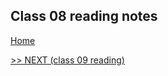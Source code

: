 ## Class 08 reading notes

[Home](https://wondwosentsige.github.io/code-201-reading-notes)


























[>> NEXT (class 09 reading)](https://wondwosentsige.github.io/code-201-reading-notes/class-09)


